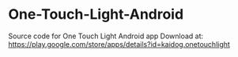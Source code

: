# One-Touch-Light-Android
Source code for One Touch Light Android app
Download at:
https://play.google.com/store/apps/details?id=kaidog.onetouchlight
